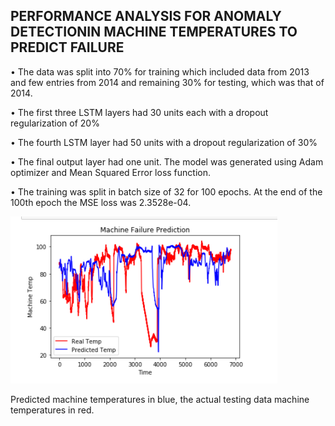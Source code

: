## PERFORMANCE ANALYSIS FOR ANOMALY DETECTIONIN MACHINE TEMPERATURES TO PREDICT FAILURE
• The data was split into 70% for training which included data from 2013 and few entries from 2014 and remaining 30% for testing, which was that of 2014.

• The first three LSTM layers had 30 units each with a dropout regularization of 20%

• The fourth LSTM layer had 50 units with a dropout regularization of 30%

• The final output layer had one unit. The model was generated using Adam optimizer and Mean Squared Error loss function.

• The training was split in batch size of 32 for 100 epochs. At the end of the 100th epoch the MSE loss was 2.3528e-04.


![Image](ReadMe_Results_Images/Anomaly_Detection.png)

Predicted machine temperatures in blue, the actual testing data machine temperatures in red.
